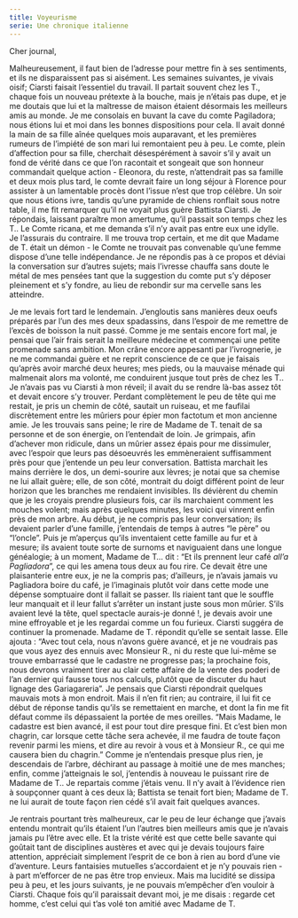 ```yaml
---
title: Voyeurisme
serie: Une chronique italienne
---
```


Cher journal,

Malheureusement, il faut bien de l’adresse pour mettre fin à ses sentiments, et
ils ne disparaissent pas si aisément. Les semaines suivantes, je vivais oisif;
Ciarsti faisait l’essentiel du travail. Il partait souvent chez les T., chaque
fois un nouveau prétexte à la bouche, mais je n’étais pas dupe, et je me
doutais que lui et la maîtresse de maison étaient désormais les meilleurs amis
au monde. Je me consolais en buvant la cave du comte Pagiladora; nous étions
lui et moi dans les bonnes dispositions pour cela. Il avait donné la main de sa
fille aînée quelques mois auparavant, et les premières rumeurs de l’impiété de
son mari lui remontaient peu à peu. Le comte, plein d’affection pour sa fille,
cherchait désespérément à savoir s’il y avait un fond de vérité dans ce que
l’on racontait et songeait que son honneur commandait quelque action -
Eleonora, du reste, n’attendrait pas sa famille et deux mois plus tard, le
comte devrait faire un long séjour à Florence pour assister à un lamentable
procès dont l’issue n’est que trop célèbre. Un soir que nous étions ivre,
tandis qu’une pyramide de chiens ronflait sous notre table, il me fit remarquer
qu’il ne voyait plus guère Battista Ciarsti. Je répondais, laissant paraître
mon amertume, qu’il passait son temps chez les T.. Le Comte ricana, et me
demanda s’il n’y avait pas entre eux une idylle. Je l’assurais du contraire. Il
me trouva trop certain, et me dit que Madame de T. était un démon - le Comte ne
trouvait pas convenable qu’une femme dispose d’une telle indépendance. Je ne
répondis pas à ce propos et déviai la conversation sur d’autres sujets; mais
l’ivresse chauffa sans doute le métal de mes pensées tant que la suggestion du
comte put s’y déposer pleinement et s’y fondre, au lieu de rebondir sur ma
cervelle sans les atteindre.

Je me levais fort tard le lendemain. J’engloutis sans manières deux oeufs
préparés par l’un des mes deux spadassins, dans l’espoir de me remettre de
l’excès de boisson la nuit passé. Comme je me sentais encore fort mal, je
pensai que l’air frais serait la meilleure médecine et commençai une petite
promenade sans ambition. Mon crâne encore appesanti par l’ivrognerie, je ne me
commandai guère et ne reprit conscience de ce que je faisais qu’après avoir
marché deux heures; mes pieds, ou la mauvaise ménade qui malmenait alors ma
volonté, me conduirent jusque tout près de chez les T.. Je n’avais pas vu
Ciarsti à mon réveil; il avait du se rendre là-bas assez tôt et devait encore
s’y trouver. Perdant complètement le peu de tête qui me restait, je pris un
chemin de côté, sautait un ruiseau, et me faufilai discrètement entre les
mûriers pour épier mon factotum et mon ancienne amie. Je les trouvais sans
peine; le rire de Madame de T. tenait de sa personne et de son énergie, on
l’entendait de loin. Je grimpais, afin d’achever mon ridicule, dans un mûrier
assez épais pour me dissimuler, avec l’espoir que leurs pas désoeuvrés les
emmèneraient suffisamment près pour que j’entende un peu leur conversation.
Battista marchait les mains derrière le dos, un demi-sourire aux lèvres; je
notai que sa chemise ne lui allait guère; elle, de son côté, montrait du doigt
différent point de leur horizon que les branches me rendaient invisibles. Ils
dévièrent du chemin que je les croyais prendre plusieurs fois, car ils
marchaient comment les mouches volent; mais après quelques minutes, les voici
qui vinrent enfin près de mon arbre. Au début, je ne compris pas leur
conversation; ils devaient parler d’une famille, j’entendais de temps à autres
“le père” ou “l’oncle”. Puis je m’aperçus qu’ils inventaient cette famille au
fur et à mesure; ils avaient toute sorte de surnoms et naviguaient dans une
longue généalogie; à un moment, Madame de T… dit : “Et ils prennent leur café
*all’a Pagliadora*”, ce qui les amena tous deux au fou rire. Ce devait être une
plaisanterie entre eux, je ne la compris pas; d’ailleurs, je n’avais jamais vu
Pagliadora boire du café, je l’imaginais plutôt voir dans cette mode une
dépense somptuaire dont il fallait se passer. Ils riaient tant que le souffle
leur manquait et il leur fallut s’arrêter un instant juste sous mon mûrier.
S’ils avaient levé la tête, quel spectacle aurais-je donné !, je devais avoir
une mine effroyable et je les regardai comme un fou furieux. Ciarsti suggéra de
continuer la promenade. Madame de T. répondit qu’elle se sentait lasse. Elle
ajouta : “Avec tout cela, nous n’avons guère avancé, et je ne voudrais pas que
vous ayez des ennuis avec Monsieur R., ni du reste que lui-même se trouve
embarrassé que le cadastre ne progresse pas; la prochaine fois, nous devrons
vraiment tirer au clair cette affaire de la vente des poderi de l’an dernier
qui fausse tous nos calculs, plutôt que de discuter du haut lignage des
Gariagareria”. Je pensais que Ciarsti répondrait quelques mauvais mots à mon
endroit. Mais il n’en fit rien; au contraire, il lui fit ce début de réponse
tandis qu’ils se remettaient en marche, et dont la fin me fit défaut comme ils
dépassaient la portée de mes oreilles. “Mais Madame, le cadastre est bien
avancé, il est pour tout dire presque fini. Et c’est bien mon chagrin, car
lorsque cette tâche sera achevée, il me faudra de toute façon revenir parmi les
miens, et dire au revoir à vous et à Monsieur R., ce qui me causera bien du
chagrin.” Comme je n’entendais presque plus rien, je descendais de l’arbre,
déchirant au passage à moitié une de mes manches; enfin, comme j’atteignais le
sol, j’entendis à nouveau le puissant rire de Madame de T.. Je repartais comme
j’étais venu. Il n’y avait à l’évidence rien à soupçonner quant à ces deux là;
Battista se tenait fort bien; Madame de T. ne lui aurait de toute façon rien
cédé s’il avait fait quelques avances.

Je rentrais pourtant très malheureux, car le peu de leur échange que j’avais
entendu montrait qu’ils étaient l’un l’autres bien meilleurs amis que je
n’avais jamais pu l’être avec elle. Et la triste vérité est que cette belle
savante qui goûtait tant de disciplines austères et avec qui je devais toujours
faire attention, appréciait simplement l’esprit de ce bon à rien au bord d’une
vie d’aventure. Leurs fantaisies mutuelles s’accordaient et je n’y pouvais rien
\- à part m’efforcer de ne pas être trop envieux. Mais ma lucidité se dissipa
peu à peu, et les jours suivants, je ne pouvais m’empêcher d’en vouloir à
Ciarsti. Chaque fois qu’il paraissait devant moi, je me disais : regarde cet
homme, c’est celui qui t’as volé ton amitié avec Madame de T.

